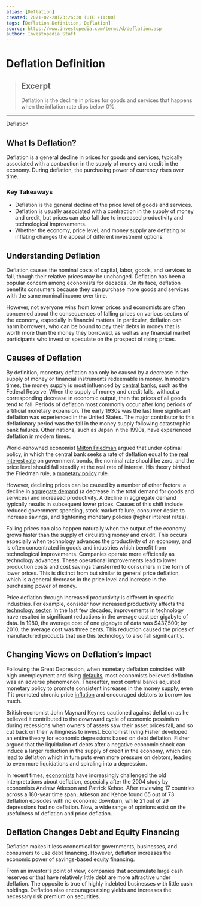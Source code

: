 ```yaml
---
alias: [Deflation]
created: 2021-02-28T23:26:30 (UTC +11:00)
tags: [Deflation Definition, Deflation]
source: https://www.investopedia.com/terms/d/deflation.asp
author: Investopedia Staff
---
```


# Deflation Definition

> ## Excerpt
> Deflation is the decline in prices for goods and services that happens when the inflation rate dips below 0%.

---

Deflation
## What Is Deflation?

Deflation is a general decline in prices for goods and services, typically associated with a contraction in the supply of money and credit in the economy. During deflation, the purchasing power of currency rises over time.

### Key Takeaways

-   Deflation is the general decline of the price level of goods and services.
-   Deflation is usually associated with a contraction in the supply of money and credit, but prices can also fall due to increased productivity and technological improvements.
-   Whether the economy, price level, and money supply are deflating or inflating changes the appeal of different investment options.

## Understanding Deflation

Deflation causes the nominal costs of capital, labor, goods, and services to fall, though their relative prices may be unchanged. Deflation has been a popular concern among economists for decades. On its face, deflation benefits consumers because they can purchase more goods and services with the same nominal income over time.

However, not everyone wins from lower prices and economists are often concerned about the consequences of falling prices on various sectors of the economy, especially in financial matters. In particular, deflation can harm borrowers, who can be bound to pay their debts in money that is worth more than the money they borrowed, as well as any financial market participants who invest or speculate on the prospect of rising prices.

## Causes of Deflation

By definition, monetary deflation can only be caused by a decrease in the supply of money or financial instruments redeemable in money. In modern times, the money supply is most influenced by [central banks](https://www.investopedia.com/terms/c/centralbank.asp), such as the Federal Reserve. When the supply of money and credit falls, without a corresponding decrease in economic output, then the prices of all goods tend to fall. Periods of deflation most commonly occur after long periods of artificial monetary expansion. The early 1930s was the last time significant deflation was experienced in the United States. The major contributor to this deflationary period was the fall in the money supply following catastrophic bank failures. Other nations, such as Japan in the 1990s, have experienced deflation in modern times.

World-renowned economist [Milton Friedman](https://www.investopedia.com/terms/m/milton-friedman.asp) argued that under optimal policy, in which the central bank seeks a rate of deflation equal to the [real interest rate](https://www.investopedia.com/terms/n/negative-interest-rate-policy-nirp.asp) on government bonds, the nominal rate should be zero, and the price level should fall steadily at the real rate of interest. His theory birthed the Friedman rule, a [monetary policy](https://www.investopedia.com/terms/m/monetarypolicy.asp) rule.

However, declining prices can be caused by a number of other factors: a decline in [aggregate demand](https://www.investopedia.com/terms/a/aggregatedemand.asp) (a decrease in the total demand for goods and services) and increased productivity. A decline in aggregate demand typically results in subsequent lower prices. Causes of this shift include reduced government spending, stock market failure, consumer desire to increase savings, and tightening monetary policies (higher interest rates). 

Falling prices can also happen naturally when the output of the economy grows faster than the supply of circulating money and credit. This occurs especially when technology advances the productivity of an economy, and is often concentrated in goods and industries which benefit from technological improvements. Companies operate more efficiently as technology advances. These operational improvements lead to lower production costs and cost savings transferred to consumers in the form of lower prices. This is distinct from but similar to general price deflation, which is a general decrease in the price level and increase in the purchasing power of money. 

Price deflation through increased productivity is different in specific industries. For example, consider how increased productivity affects the [technology sector](https://www.investopedia.com/terms/t/technology_sector.asp). In the last few decades, improvements in technology have resulted in significant reductions in the average cost per gigabyte of data. In 1980, the average cost of one gigabyte of data was $437,500; by 2010, the average cost was three cents. This reduction caused the prices of manufactured products that use this technology to also fall significantly.

## Changing Views on Deflation’s Impact

Following the Great Depression, when monetary deflation coincided with high unemployment and rising [defaults](https://www.investopedia.com/terms/d/default2.asp), most economists believed deflation was an adverse phenomenon. Thereafter, most central banks adjusted monetary policy to promote consistent increases in the money supply, even if it promoted chronic price [inflation](https://www.investopedia.com/terms/i/inflation.asp) and encouraged debtors to borrow too much.

British economist John Maynard Keynes cautioned against deflation as he believed it contributed to the downward cycle of economic pessimism during recessions when owners of assets saw their asset prices fall, and so cut back on their willingness to invest. Economist Irving Fisher developed an entire theory for economic depressions based on debt deflation. Fisher argued that the liquidation of debts after a negative economic shock can induce a larger reduction in the supply of credit in the economy, which can lead to deflation which in turn puts even more pressure on debtors, leading to even more liquidations and spiraling into a depression.

In recent times, [economists](https://www.investopedia.com/terms/e/economist.asp) have increasingly challenged the old interpretations about deflation, especially after the 2004 study by economists Andrew Atkeson and Patrick Kehoe. After reviewing 17 countries across a 180-year time span, Atkeson and Kehoe found 65 out of 73 deflation episodes with no economic downturn, while 21 out of 29 depressions had no deflation. Now, a wide range of opinions exist on the usefulness of deflation and price deflation.

## Deflation Changes Debt and Equity Financing

Deflation makes it less economical for governments, businesses, and consumers to use debt financing. However, deflation increases the economic power of savings-based equity financing.

From an investor's point of view, companies that accumulate large cash reserves or that have relatively little debt are more attractive under deflation. The opposite is true of highly indebted businesses with little cash holdings. Deflation also encourages rising yields and increases the necessary risk premium on securities.
